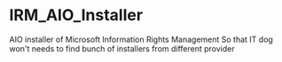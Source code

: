 # IRM_AIO_Installer
AIO installer of Microsoft Information Rights Management
So that IT dog won't needs to find bunch of installers from different provider
